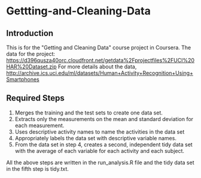 # Gettting-and-Cleaning-Data
## Introduction
 This is for the "Getting and Cleaning Data" course project in Coursera. 
 The data for the project: https://d396qusza40orc.cloudfront.net/getdata%2Fprojectfiles%2FUCI%20HAR%20Dataset.zip 
 For more details about the data, http://archive.ics.uci.edu/ml/datasets/Human+Activity+Recognition+Using+Smartphones

## Required Steps
 1. Merges the training and the test sets to create one data set.
 2. Extracts only the measurements on the mean and standard deviation for each measurement.
 3. Uses descriptive activity names to name the activities in the data set
 4. Appropriately labels the data set with descriptive variable names.
 5. From the data set in step 4, creates a second, independent tidy data set with the average of each variable for each activity and each subject.

All the above steps are written in the run_analysis.R file and the tidy data set in the fifth step is tidy.txt.

